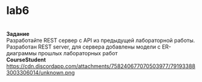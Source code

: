 # lab6
<br>**Задание**
<br> Разработайте REST сервер с API из предыдущей лабораторной работы.
Разработан REST server, для сервера добавлены модели с ER-диаграммы прошлых лабораторных работ
<br>**CourseStudent**
<br> https://cdn.discordapp.com/attachments/758240677070503977/791933883003306014/unknown.png
<br>
